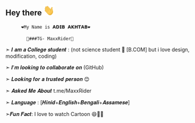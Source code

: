 <h2>Hey there <img src="https://github.com/MaxxRider/MaxxRider/blob/main/gifs/Hi.gif" width="30px"></h2>
          
          ❤️My Name is 𝗔𝗗𝗜𝗕 𝗔𝗞𝗛𝗧𝗔𝗕❤️

            🔵###TG- MaxxRider🔵

➣ 𝑰 𝒂𝒎 𝒂 𝑪𝒐𝒍𝒍𝒆𝒈𝒆 𝒔𝒕𝒖𝒅𝒆𝒏𝒕 :
(not science student 🙁 
[B.COM] but i love design, 
modification, coding)

➣ 𝑰’𝒎 𝒍𝒐𝒐𝒌𝒊𝒏𝒈 𝒕𝒐 𝒄𝒐𝒍𝒍𝒂𝒃𝒐𝒓𝒂𝒕𝒆 𝒐𝒏 (GitHub)

➣ 𝑳𝒐𝒐𝒌𝒊𝒏𝒈 𝒇𝒐𝒓 𝒂 𝒕𝒓𝒖𝒔𝒕𝒆𝒅 𝒑𝒆𝒓𝒔𝒐𝒏 😊

➣ 𝑨𝒔𝒌𝒆𝒅 𝑴𝒆 𝑨𝒃𝒐𝒖𝒕 t.me/MaxxRider

➣ 𝑳𝒂𝒏𝒈𝒖𝒂𝒈𝒆 : [𝑯𝒊𝒏𝒊𝒅+𝑬𝒏𝒈𝒍𝒊𝒔𝒉+𝑩𝒆𝒏𝒈𝒂𝒍𝒊+𝑨𝒔𝒔𝒂𝒎𝒆𝒔𝒆]

➣𝑭𝒖𝒏 𝑭𝒂𝒄𝒕: I love to watch Cartoon 😄🤩🤩
